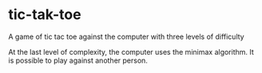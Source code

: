 # tic-tak-toe
A game of tic tac toe against the computer with three levels of difficulty

At the last level of complexity, the computer uses the minimax algorithm.
It is possible to play against another person.

